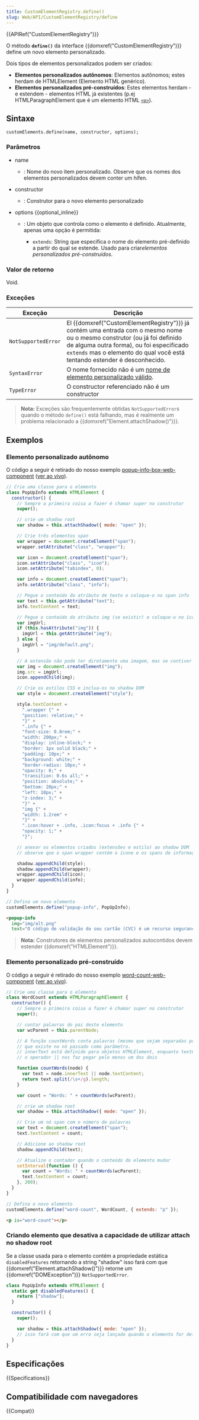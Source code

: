 ```yaml
---
title: CustomElementRegistry.define()
slug: Web/API/CustomElementRegistry/define
---
```


{{APIRef("CustomElementRegistry")}}

O método **`define()`** da interface {{domxref("CustomElementRegistry")}} define um novo elemento personalizado.

Dois tipos de elementos personalizados podem ser criados:

- **Elementos personalizados autônomos**: Elementos autônomos; estes herdam de HTMLElement (Elemento HTML genérico).
- **Elementos personalizados pré-construídos**: Estes elementos herdam - e estendem - elementos HTML já existentes (p.ej HTMLParagraphElement que é um elemento HTML
  [`<p>`](/pt-BR/docs/Web/HTML/Element/p)).

## Sintaxe

```
customElements.define(name, constructor, options);
```

### Parâmetros

- name
  - : Nome do novo item personalizado. Observe que os nomes dos elementos personalizados devem conter um hífen.
- constructor
  - : Construtor para o novo elemento personalizado
- options {{optional_inline}}

  - : Um objeto que controla como o elemento é definido. Atualmente, apenas uma opção é permitida:

    - `extends`: String que especifica o nome do elemento pré-definido a partir do qual se estende. Usado para criar*elementos personalizados pré-construídos*.

### Valor de retorno

Void.

### Exceções

| Exceção             | Descrição                                                                                                                                                                                                                                         |
| ------------------- | ------------------------------------------------------------------------------------------------------------------------------------------------------------------------------------------------------------------------------------------------- |
| `NotSupportedError` | El {{domxref("CustomElementRegistry")}} já contém uma entrada com o mesmo nome ou o mesmo construtor (ou já foi definido de alguma outra forma), ou foi especificado `extends` mas o elemento do qual você está tentando estender é desconhecido. |
| `SyntaxError`       | O nome fornecido não é um [nome de elemento personalizado válido](https://html.spec.whatwg.org/multipage/custom-elements.html#valid-custom-element-name).                                                                                         |
| `TypeError`         | O constructor referenciado não é um constructor                                                                                                                                                                                                   |

> **Nota:** Exceções são frequentemente obtidas `NotSupportedError`s quando o método `define()` está falhando, mas é realmente um problema relacionado a
> {{domxref("Element.attachShadow()")}}.

## Exemplos

### Elemento personalizado autônomo

O código a seguir é retirado do nosso exemplo [popup-info-box-web-component](https://github.com/mdn/web-components-examples/tree/master/popup-info-box-web-component) ([ver ao vivo](https://mdn.github.io/web-components-examples/popup-info-box-web-component/)).

```js
// Crie uma classe para o elemento
class PopUpInfo extends HTMLElement {
  constructor() {
    // Sempre a primeira coisa a fazer é chamar super no construtor
    super();

    // crie um shadow root
    var shadow = this.attachShadow({ mode: "open" });

    // Crie três elementos span
    var wrapper = document.createElement("span");
    wrapper.setAttribute("class", "wrapper");

    var icon = document.createElement("span");
    icon.setAttribute("class", "icon");
    icon.setAttribute("tabindex", 0);

    var info = document.createElement("span");
    info.setAttribute("class", "info");

    // Pegue o conteúdo do atributo de texto e coloque-o no span info
    var text = this.getAttribute("text");
    info.textContent = text;

    // Pegue o conteúdo do atributo img (se existir) e coloque-o no ícone de span
    var imgUrl;
    if (this.hasAttribute("img")) {
      imgUrl = this.getAttribute("img");
    } else {
      imgUrl = "img/default.png";
    }

    // A extensão não pode ter diretamente uma imagem, mas se contiver um elemento img
    var img = document.createElement("img");
    img.src = imgUrl;
    icon.appendChild(img);

    // Crie os estilos CSS e inclua-os no shadow DOM
    var style = document.createElement("style");

    style.textContent =
      ".wrapper {" +
      "position: relative;" +
      "}" +
      ".info {" +
      "font-size: 0.8rem;" +
      "width: 200px;" +
      "display: inline-block;" +
      "border: 1px solid black;" +
      "padding: 10px;" +
      "background: white;" +
      "border-radius: 10px;" +
      "opacity: 0;" +
      "transition: 0.6s all;" +
      "position: absolute;" +
      "bottom: 20px;" +
      "left: 10px;" +
      "z-index: 3;" +
      "}" +
      "img {" +
      "width: 1.2rem" +
      "}" +
      ".icon:hover + .info, .icon:focus + .info {" +
      "opacity: 1;" +
      "}";

    // anexar os elementos criados (extensões e estilo) ao shadow DOM
    // observe que o span wrapper contém o ícone e os spans de informações

    shadow.appendChild(style);
    shadow.appendChild(wrapper);
    wrapper.appendChild(icon);
    wrapper.appendChild(info);
  }
}

// Defina um novo elemento
customElements.define("popup-info", PopUpInfo);
```

```html
<popup-info
  img="img/alt.png"
  text="O código de validação do seu cartão (CVC) é um recurso segurança extra - consiste em 3 ou 4 números no verso do seu cartão."></popup-info>
```

> **Nota:** Construtores de elementos personalizados autocontidos devem estender {{domxref("HTMLElement")}}.

### Elemento personalizado pré-construído

O código a seguir é retirado do nosso exemplo [word-count-web-component](https://github.com/mdn/web-components-examples/tree/master/word-count-web-component) ([ver ao vivo](https://mdn.github.io/web-components-examples/word-count-web-component/)).

```js
// Crie uma classe para o elemento
class WordCount extends HTMLParagraphElement {
  constructor() {
    // Sempre a primeira coisa a fazer é chamar super no construtor
    super();

    // contar palavras do pai deste elemento
    var wcParent = this.parentNode;

    // A função countWords conta palavras (mesmo que sejam separadas por amis de um espaço)
    // que existe no nó passado como parâmetro.
    // innerText está definido para objetos HTMLElement, enquanto textContent para todos os objetos Node
    // o operador || nos faz pegar pelo menos um dos dois

    function countWords(node) {
      var text = node.innerText || node.textContent;
      return text.split(/\s+/g).length;
    }

    var count = "Words: " + countWords(wcParent);

    // crie um shadow root
    var shadow = this.attachShadow({ mode: "open" });

    // Crie um nó span com o número de palavras
    var text = document.createElement("span");
    text.textContent = count;

    // Adicione ao shadow root
    shadow.appendChild(text);

    // Atualize o contador quando o conteúdo do elemento mudar
    setInterval(function () {
      var count = "Words: " + countWords(wcParent);
      text.textContent = count;
    }, 200);
  }
}

// Defina o novo elemento
customElements.define("word-count", WordCount, { extends: "p" });
```

```html
<p is="word-count"></p>
```

### Criando elemento que desativa a capacidade de utilizar attach no shadow root

Se a classe usada para o elemento contém a propriedade estática `disabledFeatures` retornando a string "shadow" isso fará com que {{domxref("Element.attachShadow()")}} retorne um
{{domxref("DOMException")}} `NotSupportedError`.

```js
class PopUpInfo extends HTMLElement {
  static get disabledFeatures() {
    return ["shadow"];
  }

  constructor() {
    super();

    var shadow = this.attachShadow({ mode: "open" });
    // isso fará com que um erro seja lançado quando o elemento for definido.
  }
}
```

## Especificações

{{Specifications}}

## Compatibilidade com navegadores

{{Compat}}
